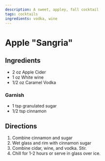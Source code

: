 ```yaml
---
description: A sweet, appley, fall cocktail 
tags: cocktails
ingredients: vodka, wine
---
```


# Apple "Sangria"

## Ingredients

- 2 oz Apple Cider
- 1 oz White wine
- 1/2 oz Caramel Vodka

### Garnish
- 1 tsp granulated sugar
- 1/2 tsp cinnamon

## Directions

1. Combine cinnamon and sugar
2. Wet glass and rim with cinnamon sugar 
3. Combine cidar, wine, and vodka. Stir.
4. Chill for 1-2 hours or serve in glass over ice.